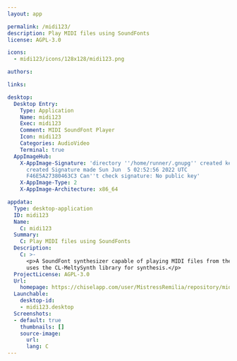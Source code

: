 ```yaml
---
layout: app

permalink: /midi123/
description: Play MIDI files using SoundFonts
license: AGPL-3.0

icons:
  - midi123/icons/128x128/midi123.png

authors:

links:

desktop:
  Desktop Entry:
    Type: Application
    Name: midi123
    Exec: midi123
    Comment: MIDI SoundFont Player
    Icon: midi123
    Categories: AudioVideo
    Terminal: true
  AppImageHub:
    X-AppImage-Signature: 'directory ''/home/runner/.gnupg'' created keybox ''/home/runner/.gnupg/pubring.kbx''
      created Signature made Sun Jun  5 02:52:56 2022 UTC                using RSA key
      F46E5A27380463C3 Can''t check signature: No public key'
    X-AppImage-Type: 2
    X-AppImage-Architecture: x86_64

appdata:
  Type: desktop-application
  ID: midi123
  Name:
    C: midi123
  Summary:
    C: Play MIDI files using SoundFonts
  Description:
    C: >-
      <p>A SoundFont synthesizer capable of playing MIDI files from the command line, and doing MIDI-&gt;WAV conversions.  This
      uses the CL-MeltySynth library for synthesis.</p>
  ProjectLicense: AGPL-3.0
  Url:
    homepage: https://chiselapp.com/user/MistressRemilia/repository/midi123/
  Launchable:
    desktop-id:
    - midi123.desktop
  Screenshots:
  - default: true
    thumbnails: []
    source-image:
      url: 
      lang: C
---
```

